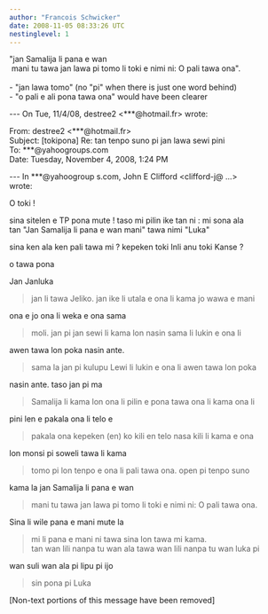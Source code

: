 ```yaml
---
author: "Francois Schwicker"
date: 2008-11-05 08:33:26 UTC
nestinglevel: 1
---
```

"jan Samalija li pana e wan  
 mani tu tawa jan lawa pi tomo li toki e nimi ni: O pali tawa ona".  
   
\- "jan lawa tomo" (no "pi" when there is just one word behind)  
\- "o pali e ali pona tawa ona" would have been clearer     
  
  
\--- On Tue, 11/4/08, destree2 <\*\*\*@hotmail.fr> wrote:  
  
From: destree2 <\*\*\*@hotmail.fr>  
Subject: \[tokipona\] Re: tan tenpo suno pi jan lawa sewi pini  
To: \*\*\*@yahoogroups.com  
Date: Tuesday, November 4, 2008, 1:24 PM  
  
  
  
  
  
  
\--- In \*\*\*@yahoogroup s.com, John E Clifford <clifford-j@ ...>  
wrote:  
  
O toki !  
  
sina sitelen e TP pona mute ! taso mi pilin ike tan ni : mi sona ala  
tan "Jan Samalija li pana e wan mani" tawa nimi "Luka"  
  
sina ken ala ken pali tawa mi ? kepeken toki Inli anu toki Kanse ?  
  
o tawa pona  
  
Jan Janluka  

> jan li tawa Jeliko. jan ike li utala e ona li kama jo wawa e mani  
> 

ona e jo ona li weka e ona sama  

> moli. jan pi jan sewi li kama lon nasin sama li lukin e ona li  
> 

awen tawa lon poka nasin ante.  

> sama la jan pi kulupu Lewi li lukin e ona li awen tawa lon poka  
> 

nasin ante. taso jan pi ma  

> Samalija li kama lon ona li pilin e pona tawa ona li kama ona li  
> 

pini len e pakala ona li telo e  

> pakala ona kepeken (en) ko kili en telo nasa kili li kama e ona  
> 

lon monsi pi soweli tawa li kama  

> tomo pi lon tenpo e ona li pali tawa ona. open pi tenpo suno  
> 

kama la jan Samalija li pana e wan  

> mani tu tawa jan lawa pi tomo li toki e nimi ni: O pali tawa ona.  
> 

Sina li wile pana e mani mute la  

> mi li pana e mani ni tawa sina lon tawa mi kama.  
> tan wan lili nanpa tu wan ala tawa wan lili nanpa tu wan luka pi  
> 

wan suli wan ala pi lipu pi ijo  

> sin pona pi Luka  
> 

\[Non-text portions of this message have been removed\]